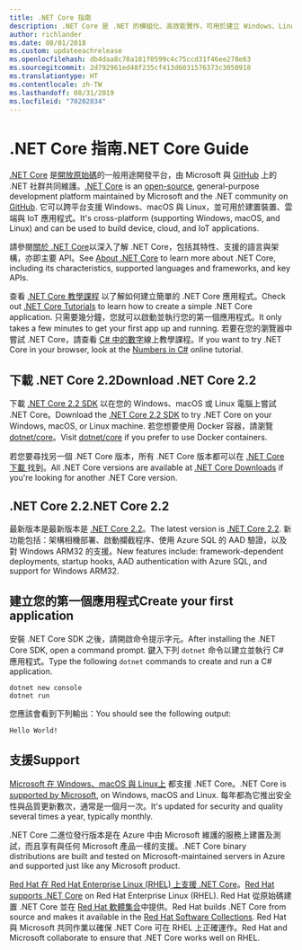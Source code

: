 ```yaml
---
title: .NET Core 指南
description: .NET Core 是 .NET 的模組化、高效能實作，可用於建立 Windows、Linux 和 Mac 應用程式。 了解 .NET Core 以開始使用。
author: richlander
ms.date: 08/01/2018
ms.custom: updateeachrelease
ms.openlocfilehash: db4daa8c78a181f0599c4c75ccd31f46ee278e63
ms.sourcegitcommit: 2d792961ed48f235cf413d6031576373c3050918
ms.translationtype: HT
ms.contentlocale: zh-TW
ms.lasthandoff: 08/31/2019
ms.locfileid: "70202834"
---
```

# <a name="net-core-guide"></a><span data-ttu-id="01c53-104">.NET Core 指南</span><span class="sxs-lookup"><span data-stu-id="01c53-104">.NET Core Guide</span></span>

<span data-ttu-id="01c53-105">[.NET Core](about.md) 是[開放原始碼](https://github.com/dotnet/coreclr/blob/master/LICENSE.TXT)的一般用途開發平台，由 Microsoft 與 [GitHub](https://github.com/dotnet/core) 上的 .NET 社群共同維護。</span><span class="sxs-lookup"><span data-stu-id="01c53-105">[.NET Core](about.md) is an [open-source](https://github.com/dotnet/coreclr/blob/master/LICENSE.TXT), general-purpose development platform maintained by Microsoft and the .NET community on [GitHub](https://github.com/dotnet/core).</span></span> <span data-ttu-id="01c53-106">它可以跨平台支援 Windows、macOS 與 Linux，並可用於建置裝置、雲端與 IoT 應用程式。</span><span class="sxs-lookup"><span data-stu-id="01c53-106">It's cross-platform (supporting Windows, macOS, and Linux) and can be used to build device, cloud, and IoT applications.</span></span>

<span data-ttu-id="01c53-107">請參閱[關於 .NET Core](about.md)以深入了解 .NET Core，包括其特性、支援的語言與架構，亦即主要 API。</span><span class="sxs-lookup"><span data-stu-id="01c53-107">See [About .NET Core](about.md) to learn more about .NET Core, including its characteristics, supported languages and frameworks, and key APIs.</span></span>

<span data-ttu-id="01c53-108">查看 [.NET Core 教學課程](tutorials/index.md) 以了解如何建立簡單的 .NET Core 應用程式。</span><span class="sxs-lookup"><span data-stu-id="01c53-108">Check out [.NET Core Tutorials](tutorials/index.md) to learn how to create a simple .NET Core application.</span></span> <span data-ttu-id="01c53-109">只需要幾分鐘，您就可以啟動並執行您的第一個應用程式。</span><span class="sxs-lookup"><span data-stu-id="01c53-109">It only takes a few minutes to get your first app up and running.</span></span> <span data-ttu-id="01c53-110">若要在您的瀏覽器中嘗試 .NET Core，請查看 [C# 中的數字](../csharp/tutorials/intro-to-csharp/numbers-in-csharp.yml)線上教學課程。</span><span class="sxs-lookup"><span data-stu-id="01c53-110">If you want to try .NET Core in your browser, look at the [Numbers in C#](../csharp/tutorials/intro-to-csharp/numbers-in-csharp.yml) online tutorial.</span></span>

## <a name="download-net-core-22"></a><span data-ttu-id="01c53-111">下載 .NET Core 2.2</span><span class="sxs-lookup"><span data-stu-id="01c53-111">Download .NET Core 2.2</span></span>

<span data-ttu-id="01c53-112">下載 [.NET Core  2.2 SDK](https://www.microsoft.com/net/download) 以在您的 Windows、macOS 或 Linux 電腦上嘗試 .NET Core。</span><span class="sxs-lookup"><span data-stu-id="01c53-112">Download the [.NET Core  2.2 SDK](https://www.microsoft.com/net/download) to try .NET Core on your Windows, macOS, or Linux machine.</span></span> <span data-ttu-id="01c53-113">若您想要使用 Docker 容器，請瀏覽 [dotnet/core](https://hub.docker.com/_/microsoft-dotnet-core/)。</span><span class="sxs-lookup"><span data-stu-id="01c53-113">Visit [dotnet/core](https://hub.docker.com/_/microsoft-dotnet-core/) if you prefer to use Docker containers.</span></span>

<span data-ttu-id="01c53-114">若您要尋找另一個 .NET Core 版本，所有 .NET Core 版本都可以在 [.NET Core 下載 ](https://www.microsoft.com/net/download/archives)找到。</span><span class="sxs-lookup"><span data-stu-id="01c53-114">All .NET Core versions are available at [.NET Core Downloads](https://www.microsoft.com/net/download/archives) if you're looking for another .NET Core version.</span></span>

## <a name="net-core-22"></a><span data-ttu-id="01c53-115">.NET Core 2.2</span><span class="sxs-lookup"><span data-stu-id="01c53-115">.NET Core 2.2</span></span>

<span data-ttu-id="01c53-116">最新版本是最新版本是 [.NET Core 2.2](whats-new/dotnet-core-2-2.md)。</span><span class="sxs-lookup"><span data-stu-id="01c53-116">The latest version is [.NET Core 2.2](whats-new/dotnet-core-2-2.md).</span></span> <span data-ttu-id="01c53-117">新功能包括：架構相機部署、啟動攔截程序、使用 Azure SQL 的 AAD 驗證，以及對 Windows ARM32 的支援。</span><span class="sxs-lookup"><span data-stu-id="01c53-117">New features include: framework-dependent deployments, startup hooks, AAD authentication with Azure SQL, and support for Windows ARM32.</span></span>

## <a name="create-your-first-application"></a><span data-ttu-id="01c53-118">建立您的第一個應用程式</span><span class="sxs-lookup"><span data-stu-id="01c53-118">Create your first application</span></span>

<span data-ttu-id="01c53-119">安裝 .NET Core SDK 之後，請開啟命令提示字元。</span><span class="sxs-lookup"><span data-stu-id="01c53-119">After installing the .NET Core SDK, open a command prompt.</span></span> <span data-ttu-id="01c53-120">鍵入下列 `dotnet` 命令以建立並執行 C# 應用程式。</span><span class="sxs-lookup"><span data-stu-id="01c53-120">Type the following `dotnet` commands to create and run a C# application.</span></span>

```console
dotnet new console
dotnet run
```

<span data-ttu-id="01c53-121">您應該會看到下列輸出：</span><span class="sxs-lookup"><span data-stu-id="01c53-121">You should see the following output:</span></span>

```output
Hello World!
```

## <a name="support"></a><span data-ttu-id="01c53-122">支援</span><span class="sxs-lookup"><span data-stu-id="01c53-122">Support</span></span>

<span data-ttu-id="01c53-123">[Microsoft 在 Windows、macOS 與 Linux上](https://www.microsoft.com/net/support/policy) 都支援 .NET Core。</span><span class="sxs-lookup"><span data-stu-id="01c53-123">.NET Core is [supported by Microsoft](https://www.microsoft.com/net/support/policy), on Windows, macOS and Linux.</span></span> <span data-ttu-id="01c53-124">每年都為它推出安全性與品質更新數次，通常是一個月一次。</span><span class="sxs-lookup"><span data-stu-id="01c53-124">It's updated for security and quality several times a year, typically monthly.</span></span>

<span data-ttu-id="01c53-125">.NET Core 二進位發行版本是在 Azure 中由 Microsoft 維護的服務上建置及測試，而且享有與任何 Microsoft 產品一樣的支援。</span><span class="sxs-lookup"><span data-stu-id="01c53-125">.NET Core binary distributions are built and tested on Microsoft-maintained servers in Azure and supported just like any Microsoft product.</span></span>

<span data-ttu-id="01c53-126">[Red Hat 在 Red Hat Enterprise Linux (RHEL) 上支援 .NET Core](http://redhatloves.net/)。</span><span class="sxs-lookup"><span data-stu-id="01c53-126">[Red Hat supports .NET Core](http://redhatloves.net/) on Red Hat Enterprise Linux (RHEL).</span></span> <span data-ttu-id="01c53-127">Red Hat 從原始碼建置 .NET Core 並在 [Red Hat 軟體集合](https://developers.redhat.com/products/softwarecollections/overview/)中提供。</span><span class="sxs-lookup"><span data-stu-id="01c53-127">Red Hat builds .NET Core from source and makes it available in the [Red Hat Software Collections](https://developers.redhat.com/products/softwarecollections/overview/).</span></span> <span data-ttu-id="01c53-128">Red Hat 與 Microsoft 共同作業以確保 .NET Core 可在 RHEL 上正確運作。</span><span class="sxs-lookup"><span data-stu-id="01c53-128">Red Hat and Microsoft collaborate to ensure that .NET Core works well on RHEL.</span></span>
